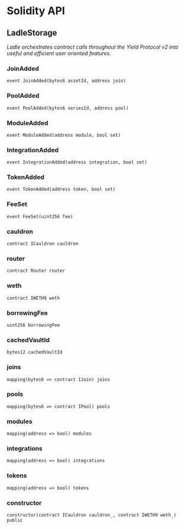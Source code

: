 # Solidity API

## LadleStorage

_Ladle orchestrates contract calls throughout the Yield Protocol v2 into useful and efficient user oriented features._

### JoinAdded

```solidity
event JoinAdded(bytes6 assetId, address join)
```

### PoolAdded

```solidity
event PoolAdded(bytes6 seriesId, address pool)
```

### ModuleAdded

```solidity
event ModuleAdded(address module, bool set)
```

### IntegrationAdded

```solidity
event IntegrationAdded(address integration, bool set)
```

### TokenAdded

```solidity
event TokenAdded(address token, bool set)
```

### FeeSet

```solidity
event FeeSet(uint256 fee)
```

### cauldron

```solidity
contract ICauldron cauldron
```

### router

```solidity
contract Router router
```

### weth

```solidity
contract IWETH9 weth
```

### borrowingFee

```solidity
uint256 borrowingFee
```

### cachedVaultId

```solidity
bytes12 cachedVaultId
```

### joins

```solidity
mapping(bytes6 => contract IJoin) joins
```

### pools

```solidity
mapping(bytes6 => contract IPool) pools
```

### modules

```solidity
mapping(address => bool) modules
```

### integrations

```solidity
mapping(address => bool) integrations
```

### tokens

```solidity
mapping(address => bool) tokens
```

### constructor

```solidity
constructor(contract ICauldron cauldron_, contract IWETH9 weth_) public
```

